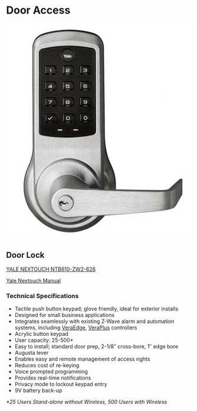 # Door Access

![Yale Nextouch NTB610-ZW2-626](<../.gitbook/assets/image (67).png>)

## Door Lock

[YALE NEXTOUCH NTB610-ZW2-626](https://www.gokeyless.com/product/nextouch-cylindrical-push-button-lever-wireless-capable/)

[Yale Nextouch Manual](https://drive.google.com/a/rivercitylabs.space/file/d/1eSn86-Y5qjJCk0yc5FwL6YPOQGzzAaWi/view?usp=sharing)

### Technical Specifications

* Tactile push button keypad; glove friendly, ideal for exterior installs
* Designed for small business applications
* Integrates seamlessly with existing Z-Wave alarm and automation systems, including [VeraEdge](https://www.gokeyless.com/product/vera-edge-zwave-home-automation-system-hub/), [VeraPlus](https://www.gokeyless.com/product/veraplus/) controllers
* Acrylic button keypad
* User capacity:  25-500\*
* Easy to install; standard door prep, 2-1/8″ cross-bore, 1″ edge bore
* Augusta lever
* Enables easy and remote management of access rights
* Reduces cost of re-keying
* Voice prompted programming
* Provides real-time notifications
* Privacy mode to lockout keypad entry
* 9V battery back-up

_\*25 Users Stand-alone without Wireless, 500 Users with Wireless_

##

